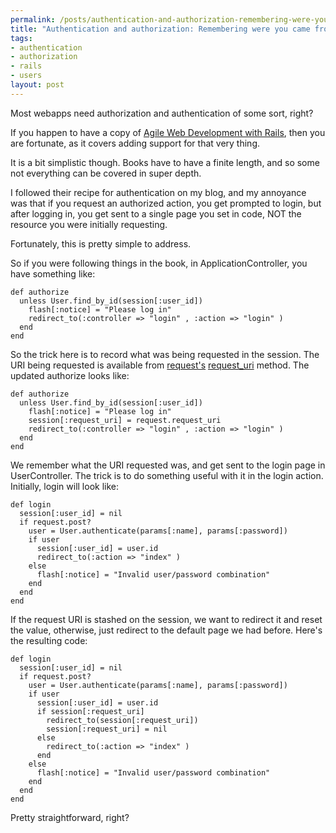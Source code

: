 ```yaml
--- 
permalink: /posts/authentication-and-authorization-remembering-were-you-came-from
title: "Authentication and authorization: Remembering were you came from"
tags: 
- authentication
- authorization
- rails
- users
layout: post
---
```

Most webapps need authorization and authentication of some sort, right?

If you happen to have a copy of [Agile Web Development with Rails](http://www.pragmaticprogrammer.com/titles/rails2/index.html), then you are fortunate, as it covers adding support for that very thing.

It is a bit simplistic though. Books have to have a finite length, and so some not everything can be covered in super depth.

I followed their recipe for authentication on my blog, and my annoyance was that if you request an authorized action, you get prompted to login, but after logging in, you get sent to a single page you set in code, NOT the resource you were initially requesting.

Fortunately, this is pretty simple to address.

So if you were following things in the book, in ApplicationController, you have something like:

    def authorize
      unless User.find_by_id(session[:user_id])
        flash[:notice] = "Please log in"
        redirect_to(:controller => "login" , :action => "login" )
      end
    end

So the trick here is to record what was being requested in the session. The URI being requested is available from [request's](http://api.rubyonrails.org/classes/ActionController/AbstractRequest.html) [request_uri](http://api.rubyonrails.org/classes/ActionController/AbstractRequest.html#M000239) method. The updated authorize looks like:


    def authorize
      unless User.find_by_id(session[:user_id])
        flash[:notice] = "Please log in"
		session[:request_uri] = request.request_uri
        redirect_to(:controller => "login" , :action => "login" )
      end
    end

We remember what the URI requested was, and get sent to the login page in UserController. The trick is to do something useful with it in the login action. Initially, login will look like:

    def login
      session[:user_id] = nil
      if request.post?
        user = User.authenticate(params[:name], params[:password])
        if user
          session[:user_id] = user.id
          redirect_to(:action => "index" )
        else
          flash[:notice] = "Invalid user/password combination"
        end
      end
    end

If the request URI is stashed on the session, we want to redirect it and reset the value, otherwise, just redirect to the default page we had before. Here's the resulting code:

    def login
      session[:user_id] = nil
      if request.post?
        user = User.authenticate(params[:name], params[:password])
        if user
          session[:user_id] = user.id
          if session[:request_uri]
            redirect_to(session[:request_uri])
            session[:request_uri] = nil
          else
            redirect_to(:action => "index" )
          end
        else
          flash[:notice] = "Invalid user/password combination"
        end
      end
    end


Pretty straightforward, right?